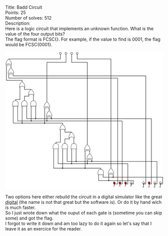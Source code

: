 Title: Badd Circuit  
Points: 25  
Number of solves: 512  
Description:  
Here is a logic circuit that implements an unknown function. What is the value of the four output bits?   
The flag format is FCSC{<value>}. For example, if the value to find is 0001, the flag would be FCSC{0001}.  

![Circuit picture](./baddcircuit.png)

Two options here either rebuild the circuit in a digital simulator like the great [digital](https://github.com/hneemann/Digital) (the name is not that great but the software is). Or do it by hand wich is much faster.  
So I just wrote down what the ouput of each gate is (sometime you can skip some) and got the flag.  
I forgot to write it down and am too lazy to do it again so let's say that I leave it as an exercice for the reader.  
